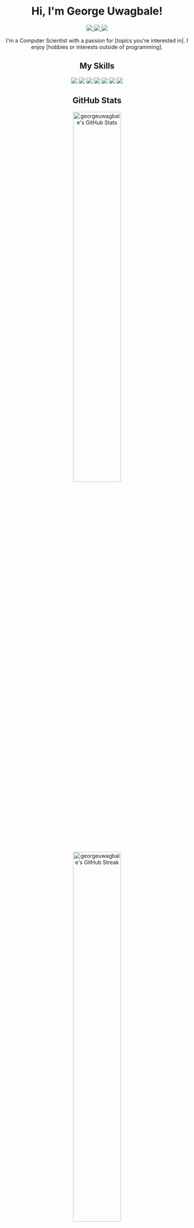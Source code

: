<!-- Header -->
<h1 align="center"> Hi, I'm George Uwagbale! </h1>
<p align="center">
  <a href="[Personal website link]">
    <img src="https://img.shields.io/badge/-Portfolio-000000?style=flat&logo=Google-Chrome&logoColor=white"/>
  </a>
  <a href="[LinkedIn profile link]">
    <img src="https://img.shields.io/badge/-LinkedIn-0e76a8?style=flat&logo=Linkedin&logoColor=white"/>
  </a>
  <a href="[Twitter profile link]">
    <img src="https://img.shields.io/badge/-Twitter-1da1f2?style=flat&logo=Twitter&logoColor=white"/>
  </a>
</p>
<!-- Introduction -->
<p align="center">
  I'm a Computer Scientist with a passion for [topics you're interested in]. I enjoy [hobbies or interests outside of programming].
</p>
<!-- Skills -->
<h2 align="center"> My Skills </h2>
<p align="center">
  <img src="https://img.shields.io/badge/-Python-3776AB?style=for-the-badge&logo=python&logoColor=white"/>
  <img src="https://img.shields.io/badge/-Java-007396?style=for-the-badge&logo=java&logoColor=white"/>
  <img src="https://img.shields.io/badge/-C++-00599C?style=for-the-badge&logo=cplusplus&logoColor=white"/>
  <img src="https://img.shields.io/badge/-C-A8B9CC?style=for-the-badge&logo=c&logoColor=white"/>
  <img src="https://img.shields.io/badge/-React-61DAFB?style=for-the-badge&logo=react&logoColor=black"/>
  <img src="https://img.shields.io/badge/-PostgreSQL-4169E1?style=for-the-badge&logo=postgresql&logoColor=white"/>
  <img src="https://img.shields.io/badge/-Git-F05032?style=for-the-badge&logo=git&logoColor=white"/>
</p>
<!-- GitHub stats -->
<h2 align="center"> GitHub Stats </h2>
<p align="center">
  <img src="https://github-readme-stats.vercel.app/api?username=georgeuwagbale&show_icons=true&theme=tokyonight" alt="georgeuwagbale's GitHub Stats" width="50%" />
  <img src="https://github-readme-streak-stats.herokuapp.com/?user=georgeuwagbale&theme=tokyonight" alt="georgeuwagbale's GitHub Streak" width="50%" />
</p>
<!-- Top languages -->
<h2 align="center"> Top Languages </h2>
<p align="center">
  <img src="https://github-readme-stats.vercel.app/api/top-langs/?username=georgeuwagbale&layout=compact&theme=tokyonight" alt="georgeuwagbale's Top Languages"/>
</p>
<!-- Visitors counter -->
<p align="center"> 
  <img src="https://profile-counter.glitch.me/georgeuwagbale/count.svg" alt="Visitor Count" />
</p>
